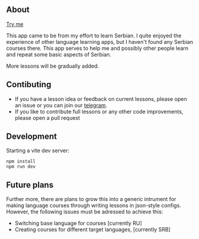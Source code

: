 ## About

[Try me](https://hamstercoder.github.io/pikalang/)

This app came to be from my effort to learn Serbian. I quite enjoyed the experience of other language learning apps, but I haven't found any Serbian courses there. This app serves to help me and possibly other people learn and repeat some basic aspects of Serbian.

More lessons will be gradually added.

## Contibuting

-   If you have a lesson idea or feedback on current lessons, please open an issue or you can join our [telegram](https://t.me/+dnIZ_udnkhtiZjEy).
-   If you like to contribute full lessons or any other code improvements, please open a pull request

## Development

Starting a vite dev server:

```
npm install
npm run dev
```

## Future plans

Further more, there are plans to grow this into a generic intrument for making language courses through writing lessons in json-style configs. However, the following issues must be adressed to achieve this:

-   Switching base language for courses [currently RU]
-   Creating courses for different target languages, [currently SRB]
